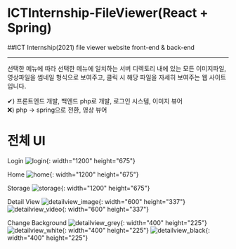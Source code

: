 # ICTInternship-FileViewer(React + Spring)
##ICT Internship(2021) file viewer website front-end & back-end
***

선택한 메뉴에 따라 선택한 메뉴에 일치하는 서버 디렉토리 내에 있는 모든 이미지파일, 영상파일을 썸네일 형식으로 보여주고, 클릭 시 해당 파일을 자세히 보여주는 웹 사이트입니다.

✔) 프론트엔드 개발, 백엔드 php로 개발, 로그인 시스템, 이미지 뷰어
<br/>
❌) php -> spring으로 전환, 영상 뷰어

# 전체 UI
Login
![login](https://user-images.githubusercontent.com/60428537/133401063-79e6a74e-34f3-4b44-9028-67b2959e045f.PNG){: width="1200" height="675"}

Home
![home](https://user-images.githubusercontent.com/60428537/133565411-174f5022-6dc6-465c-ac2b-d4daf627ad98.PNG){: width="1200" height="675"}

Storage
![storage](https://user-images.githubusercontent.com/60428537/133565478-c98eeb25-ff7b-4bbe-ac00-fec2246e69ae.PNG){: width="1200" height="675"}

Detail View
![detailview_image](https://user-images.githubusercontent.com/60428537/133565676-e8aa580e-f1c0-45a9-98a3-dba7323ace45.PNG){: width="600" height="337"}
![detailview_video](https://user-images.githubusercontent.com/60428537/133565759-d9ba7f83-b2f7-493d-b9ab-bbafaec572d2.PNG){: width="600" height="337"}

Change Background
![detailview_grey](https://user-images.githubusercontent.com/60428537/133565831-451d7fa1-8697-4fdf-8ef6-72e90b19e3c1.PNG){: width="400" height="225"}
![detailview_white](https://user-images.githubusercontent.com/60428537/133565907-5f0ecdbb-97ce-4519-96ef-b5044524348e.PNG){: width="400" height="225"}
![detailview_black](https://user-images.githubusercontent.com/60428537/133566009-5caa8fa0-1392-4b68-a3bd-44fea54cb57e.PNG){: width="400" height="225"}
